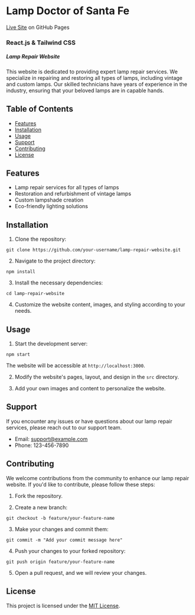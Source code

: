 # Lamp Doctor of Santa Fe

[Live Site]((https://theclutchc.github.io/lamp-doctor/) "Lamp Doctor Website") on GitHub Pages

### React.js & Tailwind CSS

##### Lamp Repair Website

This website is dedicated to providing expert lamp repair services. We specialize in repairing and restoring all types of lamps, including vintage and custom lamps. Our skilled technicians have years of experience in the industry, ensuring that your beloved lamps are in capable hands.

## Table of Contents
- [Features](#features)
- [Installation](#installation)
- [Usage](#usage)
- [Support](#support)
- [Contributing](#contributing)
- [License](#license)

## Features

- Lamp repair services for all types of lamps
- Restoration and refurbishment of vintage lamps
- Custom lampshade creation
- Eco-friendly lighting solutions

## Installation

1. Clone the repository: 

```
git clone https://github.com/your-username/lamp-repair-website.git
```


2. Navigate to the project directory: 

```
npm install
```


3. Install the necessary dependencies:

```
cd lamp-repair-website
```


4. Customize the website content, images, and styling according to your needs.

## Usage

1. Start the development server:

```
npm start
```


The website will be accessible at `http://localhost:3000`.

2. Modify the website's pages, layout, and design in the `src` directory.

3. Add your own images and content to personalize the website.

## Support

If you encounter any issues or have questions about our lamp repair services, please reach out to our support team.

- Email: support@example.com
- Phone: 123-456-7890

## Contributing

We welcome contributions from the community to enhance our lamp repair website. If you'd like to contribute, please follow these steps:

1. Fork the repository.

2. Create a new branch:

```
git checkout -b feature/your-feature-name
```

3. Make your changes and commit them:

```
git commit -m "Add your commit message here"
```

4. Push your changes to your forked repository:

```
git push origin feature/your-feature-name
```

5. Open a pull request, and we will review your changes.

## License

This project is licensed under the [MIT License](LICENSE).
